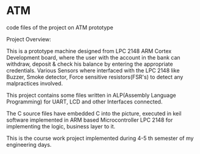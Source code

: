 # ATM
code files of the project on ATM prototype

Project Overview:

This is a prototype machine designed from LPC 2148 ARM Cortex Development board, where the user with the account in the bank can withdraw, deposit & check his balance by entering the appropriate credentials.
Various Sensors where interfaced with the LPC 2148 like Buzzer, Smoke detector, Force sensitive resistors(FSR's) to detect any malpractices involved.

This project contains some files written in ALP(Assembly Language Programming) for UART, LCD and other Interfaces connected.

The C source files have embedded C into the picture, executed in keil software implemented in ARM based Microcontroller LPC 2148 for implementing the logic, business layer to it.

This is the course work project implemented during 4-5 th semester of my engineering days.
